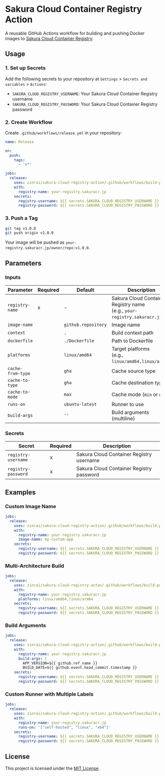 # Sakura Cloud Container Registry Action

A reusable GitHub Actions workflow for building and pushing Docker images to [Sakura Cloud Container Registry](https://manual.sakura.ad.jp/cloud/appliance/container-registry/).

## Usage

### 1. Set up Secrets

Add the following secrets to your repository at `Settings` > `Secrets and variables` > `Actions`:

- `SAKURA_CLOUD_REGISTRY_USERNAME`: Your Sakura Cloud Container Registry username
- `SAKURA_CLOUD_REGISTRY_PASSWORD`: Your Sakura Cloud Container Registry password

### 2. Create Workflow

Create `.github/workflows/release.yml` in your repository:

```yaml
name: Release

on:
  push:
    tags:
      - 'v*'

jobs:
  release:
    uses: zinrai/sakura-cloud-registry-action/.github/workflows/build-push.yml@v1
    with:
      registry-name: your-registry.sakuracr.jp
    secrets:
      registry-username: ${{ secrets.SAKURA_CLOUD_REGISTRY_USERNAME }}
      registry-password: ${{ secrets.SAKURA_CLOUD_REGISTRY_PASSWORD }}
```

### 3. Push a Tag

```bash
git tag v1.0.0
git push origin v1.0.0
```

Your image will be pushed as `your-registry.sakuracr.jp/owner/repo:v1.0.0`.

## Parameters

### Inputs

| Parameter         | Required | Default             | Description                                                                 |
|-------------------|----------|---------------------|-----------------------------------------------------------------------------|
| `registry-name`   | x        | -                   | Sakura Cloud Container Registry name<br>(e.g., `your-registry.sakuracr.jp`) |
| `image-name`      |          | `github.repository` | Image name                                                                  |
| `context`         |          | `.`                 | Build context path                                                          |
| `dockerfile`      |          | `./Dockerfile`      | Path to Dockerfile                                                          |
| `platforms`       |          | `linux/amd64`       | Target platforms<br>(e.g., `linux/amd64,linux/arm64`)                       |
| `cache-from-type` |          | `gha`               | Cache source type                                                           |
| `cache-to-type`   |          | `gha`               | Cache destination type                                                      |
| `cache-to-mode`   |          | `max`               | Cache mode (`min` or `max`)                                                 |
| `runs-on`         |          | `ubuntu-latest`     | Runner to use                                                               |
| `build-args`      |          | `''`                | Build arguments (multiline)                                                 |

### Secrets

| Secret              | Required | Description                              |
|---------------------|----------|------------------------------------------|
| `registry-username` | x        | Sakura Cloud Container Registry username |
| `registry-password` | x        | Sakura Cloud Container Registry password |

## Examples

### Custom Image Name

```yaml
jobs:
  release:
    uses: zinrai/sakura-cloud-registry-action/.github/workflows/build-push.yml@v1
    with:
      registry-name: your-registry.sakuracr.jp
      image-name: my-custom-app
    secrets:
      registry-username: ${{ secrets.SAKURA_CLOUD_REGISTRY_USERNAME }}
      registry-password: ${{ secrets.SAKURA_CLOUD_REGISTRY_PASSWORD }}
```

### Multi-Architecture Build

```yaml
jobs:
  release:
    uses: zinrai/sakura-cloud-registry-acton/.github/workflows/build-push.yml@v1
    with:
      registry-name: your-registry.sakuracr.jp
      platforms: linux/amd64,linux/arm64
    secrets:
      registry-username: ${{ secrets.SAKURA_CLOUD_REGISTRY_USERNAME }}
      registry-password: ${{ secrets.SAKURA_CLOUD_REGISTRY_PASSWORD }}
```

### Build Arguments

```yaml
jobs:
  release:
    uses: zinrai/sakura-cloud-registry-action/.github/workflows/build-push.yml@v1
    with:
      registry-name: your-registry.sakuracr.jp
      build-args: |
        APP_VERSION=${{ github.ref_name }}
        BUILD_DATE=${{ github.event.head_commit.timestamp }}
    secrets:
      registry-username: ${{ secrets.SAKURA_CLOUD_REGISTRY_USERNAME }}
      registry-password: ${{ secrets.SAKURA_CLOUD_REGISTRY_PASSWORD }}
```

### Custom Runner with Multiple Labels

```yaml
jobs:
  release:
    uses: zinrai/sakura-cloud-registry-action/.github/workflows/build-push.yml@v1
    with:
      registry-name: your-registry.sakuracr.jp
      runs-on: '["self-hosted", "linux", "x64"]'
    secrets:
      registry-username: ${{ secrets.SAKURA_CLOUD_REGISTRY_USERNAME }}
      registry-password: ${{ secrets.SAKURA_CLOUD_REGISTRY_PASSWORD }}
```

## License

This project is licensed under the [MIT License](./LICENSE).
